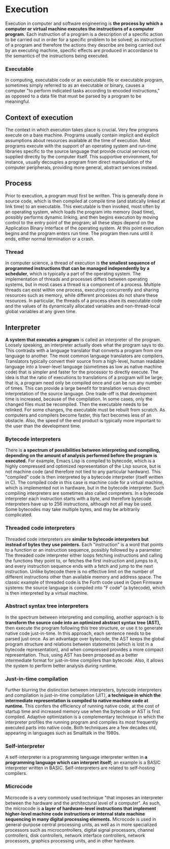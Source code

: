 # Execution
Execution in computer and software engineering is __the process by which a computer or virtual machine executes the instructions of a computer program.__ Each instruction of a program is a description of a specific action to be carried out in order for a specific problem to be solved; as instructions of a program and therefore the actions they describe are being carried out by an executing machine, specific effects are produced in accordance to the semantics of the instructions being executed.

### Executable
In computing, executable code or an executable file or executable program, sometimes simply referred to as an executable or binary, causes a computer "to perform indicated tasks according to encoded instructions," as opposed to a data file that must be parsed by a program to be meaningful.

## Context of execution
The context in which execution takes place is crucial. Very few programs execute on a bare machine. Programs usually contain implicit and explicit assumptions about resources available at the time of execution. Most programs execute with the support of an operating system and run-time libraries specific to the source language that provide crucial services not supplied directly by the computer itself. This supportive environment, for instance, usually decouples a program from direct manipulation of the computer peripherals, providing more general, abstract services instead.

## Process
Prior to execution, a program must first be written. This is generally done in source code, which is then compiled at compile time (and statically linked at link time) to an executable. This executable is then invoked, most often by an operating system, which loads the program into memory (load time), possibly performs dynamic linking, and then begins execution by moving control to the entry point of the program; all these steps depend on the Application Binary Interface of the operating system. At this point execution begins and the program enters run time. The program then runs until it ends, either normal termination or a crash.

### Thread
In computer science, a thread of execution is __the smallest sequence of programmed instructions that can be managed independently by a scheduler__, which is typically a part of the operating system. The implementation of threads and processes differs between operating systems, but in most cases a thread is a component of a process. Multiple threads can exist within one process, executing concurrently and sharing resources such as memory, while different processes do not share these resources. In particular, the threads of a process share its executable code and the values of its dynamically allocated variables and non-thread-local global variables at any given time.


## Interpreter
__A system that executes a program__ is called an interpreter of the program. Loosely speaking, an interpreter actually does what the program says to do. This contrasts with a language translator that converts a program from one language to another. The most common language translators are compilers. Translators typically convert their source from a high-level, human readable language into a lower-level language (sometimes as low as native machine code) that is simpler and faster for the processor to directly execute. The idea is that the ratio of executions to translations of a program will be large; that is, a program need only be compiled once and can be run any number of times. This can provide a large benefit for translation versus direct interpretation of the source language. One trade-off is that development time is increased, because of the compilation. In some cases, only the changed files must be recompiled. Then the executable needs to be relinked. For some changes, the executable must be rebuilt from scratch. As computers and compilers become faster, this fact becomes less of an obstacle. Also, the speed of the end product is typically more important to the user than the development time.

### Bytecode interpreters
There is __a spectrum of possibilities between interpreting and compiling, depending on the amount of analysis performed before the program is executed.__ For example, Emacs Lisp is compiled to bytecode, which is a highly compressed and optimized representation of the Lisp source, but is not machine code (and therefore not tied to any particular hardware). This "compiled" code is then interpreted by a bytecode interpreter (itself written in C). The compiled code in this case is machine code for a virtual machine, which is implemented not in hardware, but in the bytecode interpreter. Such compiling interpreters are sometimes also called compreters. In a bytecode interpreter each instruction starts with a byte, and therefore bytecode interpreters have up to 256 instructions, although not all may be used. Some bytecodes may take multiple bytes, and may be arbitrarily complicated.

### Threaded code interpreters
Threaded code interpreters are __similar to bytecode interpreters but instead of bytes they use pointers.__ Each "instruction" is a word that points to a function or an instruction sequence, possibly followed by a parameter. The threaded code interpreter either loops fetching instructions and calling the functions they point to, or fetches the first instruction and jumps to it, and every instruction sequence ends with a fetch and jump to the next instruction. Unlike bytecode there is no effective limit on the number of different instructions other than available memory and address space. The classic example of threaded code is the Forth code used in Open Firmware systems: the source language is compiled into "F code" (a bytecode), which is then interpreted by a virtual machine.

### Abstract syntax tree interpreters
In the spectrum between interpreting and compiling, another approach is to __transform the source code into an optimized abstract syntax tree (AST),__ then execute the program following this tree structure, or use it to generate native code just-in-time. In this approach, each sentence needs to be parsed just once. As an advantage over bytecode, the AST keeps the global program structure and relations between statements (which is lost in a bytecode representation), and when compressed provides a more compact representation. Thus, using AST has been proposed as a better intermediate format for just-in-time compilers than bytecode. Also, it allows the system to perform better analysis during runtime.

### Just-in-time compilation
Further blurring the distinction between interpreters, bytecode interpreters and compilation is just-in-time compilation (JIT), __a technique in which the intermediate representation is compiled to native machine code at runtime.__ This confers the efficiency of running native code, at the cost of startup time and increased memory use when the bytecode or AST is first compiled. Adaptive optimization is a complementary technique in which the interpreter profiles the running program and compiles its most frequently executed parts into native code. Both techniques are a few decades old, appearing in languages such as Smalltalk in the 1980s.

### Self-interpreter
A self-interpreter is a programming language interpreter written in __a programming language which can interpret itself;__ an example is a BASIC interpreter written in BASIC. Self-interpreters are related to self-hosting compilers.

### Microcode
Microcode is a very commonly used technique "that imposes an interpreter between the hardware and the architectural level of a computer". As such, the microcode is __a layer of hardware-level instructions that implement higher-level machine code instructions or internal state machine sequencing in many digital processing elements.__ Microcode is used in general-purpose central processing units, as well as in more specialized processors such as microcontrollers, digital signal processors, channel controllers, disk controllers, network interface controllers, network processors, graphics processing units, and in other hardware.
